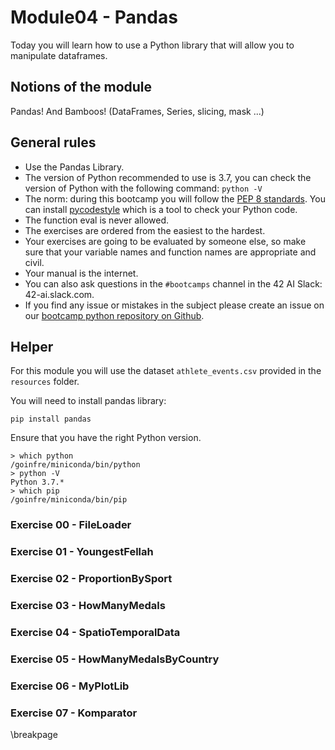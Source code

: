 # Module04 - Pandas

Today you will learn how to use a Python library that will allow you to manipulate dataframes.

## Notions of the module

Pandas! And Bamboos! (DataFrames, Series, slicing, mask ...)

## General rules

* Use the Pandas Library.
* The version of Python recommended to use is 3.7, you can check the version of Python with the following command: `python -V`
* The norm: during this bootcamp you will follow the [PEP 8 standards](https://www.python.org/dev/peps/pep-0008/). You can install [pycodestyle](https://pypi.org/project/pycodestyle) which is a tool to check your Python code.
* The function eval is never allowed.
* The exercises are ordered from the easiest to the hardest.
* Your exercises are going to be evaluated by someone else, so make sure that your variable names and function names are appropriate and civil. 
* Your manual is the internet.
* You can also ask questions in the `#bootcamps` channel in the 42 AI Slack: 42-ai.slack.com.
* If you find any issue or mistakes in the subject please create an issue on our [bootcamp python repository on Github](https://github.com/42-AI/bootcamp_python/issues).

## Helper

For this module you will use the dataset `athlete_events.csv` provided in the `resources` folder.

You will need to install pandas library:
```
pip install pandas
```

Ensure that you have the right Python version.

```
> which python
/goinfre/miniconda/bin/python
> python -V
Python 3.7.*
> which pip
/goinfre/miniconda/bin/pip
```

### Exercise 00 - FileLoader
### Exercise 01 - YoungestFellah
### Exercise 02 - ProportionBySport
### Exercise 03 - HowManyMedals
### Exercise 04 - SpatioTemporalData
### Exercise 05 - HowManyMedalsByCountry
### Exercise 06 - MyPlotLib
### Exercise 07 - Komparator

\breakpage
